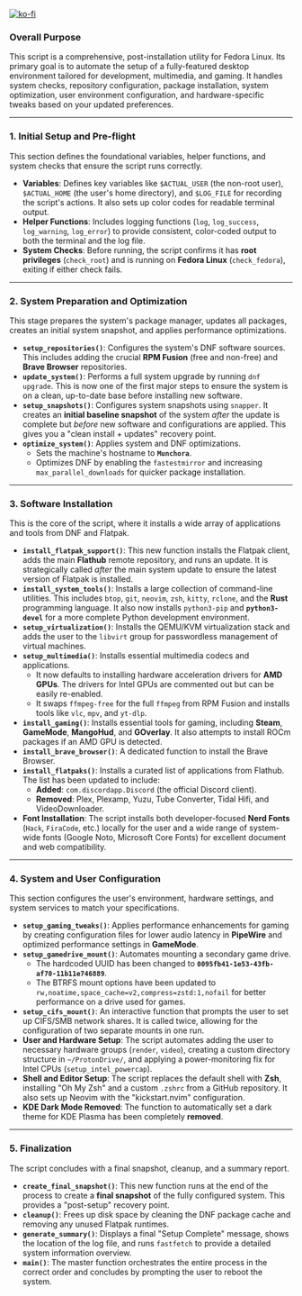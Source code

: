[![ko-fi](https://ko-fi.com/img/githubbutton_sm.svg)](https://ko-fi.com/H2H11MFEZL)
### **Overall Purpose**

This script is a comprehensive, post-installation utility for Fedora Linux. Its primary goal is to automate the setup of a fully-featured desktop environment tailored for development, multimedia, and gaming. It handles system checks, repository configuration, package installation, system optimization, user environment configuration, and hardware-specific tweaks based on your updated preferences.

***

### **1. Initial Setup and Pre-flight**

This section defines the foundational variables, helper functions, and system checks that ensure the script runs correctly.

* **Variables**: Defines key variables like `$ACTUAL_USER` (the non-root user), `$ACTUAL_HOME` (the user's home directory), and `$LOG_FILE` for recording the script's actions. It also sets up color codes for readable terminal output.
* **Helper Functions**: Includes logging functions (`log`, `log_success`, `log_warning`, `log_error`) to provide consistent, color-coded output to both the terminal and the log file.
* **System Checks**: Before running, the script confirms it has **root privileges** (`check_root`) and is running on **Fedora Linux** (`check_fedora`), exiting if either check fails.

---

### **2. System Preparation and Optimization**

This stage prepares the system's package manager, updates all packages, creates an initial system snapshot, and applies performance optimizations.

* **`setup_repositories()`**: Configures the system's DNF software sources. This includes adding the crucial **RPM Fusion** (free and non-free) and **Brave Browser** repositories.
* **`update_system()`**: Performs a full system upgrade by running `dnf upgrade`. This is now one of the first major steps to ensure the system is on a clean, up-to-date base before installing new software.
* **`setup_snapshots()`**: Configures system snapshots using `snapper`. It creates an **initial baseline snapshot** of the system *after* the update is complete but *before* new software and configurations are applied. This gives you a "clean install + updates" recovery point.
* **`optimize_system()`**: Applies system and DNF optimizations.
    * Sets the machine's hostname to **`Munchora`**.
    * Optimizes DNF by enabling the `fastestmirror` and increasing `max_parallel_downloads` for quicker package installation.

---

### **3. Software Installation**

This is the core of the script, where it installs a wide array of applications and tools from DNF and Flatpak.

* **`install_flatpak_support()`**: This new function installs the Flatpak client, adds the main **Flathub** remote repository, and runs an update. It is strategically called *after* the main system update to ensure the latest version of Flatpak is installed.
* **`install_system_tools()`**: Installs a large collection of command-line utilities. This includes `btop`, `git`, `neovim`, `zsh`, `kitty`, `rclone`, and the **Rust** programming language. It also now installs `python3-pip` and **`python3-devel`** for a more complete Python development environment.
* **`setup_virtualization()`**: Installs the QEMU/KVM virtualization stack and adds the user to the `libvirt` group for passwordless management of virtual machines.
* **`setup_multimedia()`**: Installs essential multimedia codecs and applications.
    * It now defaults to installing hardware acceleration drivers for **AMD GPUs**. The drivers for Intel GPUs are commented out but can be easily re-enabled.
    * It swaps `ffmpeg-free` for the full `ffmpeg` from RPM Fusion and installs tools like `vlc`, `mpv`, and `yt-dlp`.
* **`install_gaming()`**: Installs essential tools for gaming, including **Steam**, **GameMode**, **MangoHud**, and **GOverlay**. It also attempts to install ROCm packages if an AMD GPU is detected.
* **`install_brave_browser()`**: A dedicated function to install the Brave Browser.
* **`install_flatpaks()`**: Installs a curated list of applications from Flathub. The list has been updated to include:
    * **Added**: `com.discordapp.Discord` (the official Discord client).
    * **Removed**: Plex, Plexamp, Yuzu, Tube Converter, Tidal Hifi, and VideoDownloader.
* **Font Installation**: The script installs both developer-focused **Nerd Fonts** (`Hack`, `FiraCode`, etc.) locally for the user and a wide range of system-wide fonts (Google Noto, Microsoft Core Fonts) for excellent document and web compatibility.

---

### **4. System and User Configuration**

This section configures the user's environment, hardware settings, and system services to match your specifications.

* **`setup_gaming_tweaks()`**: Applies performance enhancements for gaming by creating configuration files for lower audio latency in **PipeWire** and optimized performance settings in **GameMode**.
* **`setup_gamedrive_mount()`**: Automates mounting a secondary game drive.
    * The hardcoded UUID has been changed to **`0095fb41-1e53-43fb-af70-11b11e746889`**.
    * The BTRFS mount options have been updated to `rw,noatime,space_cache=v2,compress=zstd:1,nofail` for better performance on a drive used for games.
* **`setup_cifs_mount()`**: An interactive function that prompts the user to set up CIFS/SMB network shares. It is called twice, allowing for the configuration of two separate mounts in one run.
* **User and Hardware Setup**: The script automates adding the user to necessary hardware groups (`render`, `video`), creating a custom directory structure in `~/ProtonDrive/`, and applying a power-monitoring fix for Intel CPUs (`setup_intel_powercap`).
* **Shell and Editor Setup**: The script replaces the default shell with **Zsh**, installing "Oh My Zsh" and a custom `.zshrc` from a GitHub repository. It also sets up Neovim with the "kickstart.nvim" configuration.
* **KDE Dark Mode Removed**: The function to automatically set a dark theme for KDE Plasma has been completely **removed**.

---

### **5. Finalization**

The script concludes with a final snapshot, cleanup, and a summary report.

* **`create_final_snapshot()`**: This new function runs at the end of the process to create a **final snapshot** of the fully configured system. This provides a "post-setup" recovery point.
* **`cleanup()`**: Frees up disk space by cleaning the DNF package cache and removing any unused Flatpak runtimes.
* **`generate_summary()`**: Displays a final "Setup Complete" message, shows the location of the log file, and runs `fastfetch` to provide a detailed system information overview.
* **`main()`**: The master function orchestrates the entire process in the correct order and concludes by prompting the user to reboot the system.

